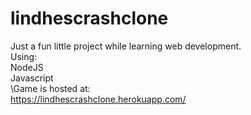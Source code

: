 # lindhescrashclone

Just a fun little project while learning web development.\
Using:\
NodeJS\
Javascript\
\Game is hosted at: \
https://lindhescrashclone.herokuapp.com/
